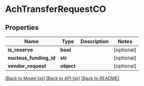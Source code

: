 # AchTransferRequestCO

## Properties
Name | Type | Description | Notes
------------ | ------------- | ------------- | -------------
**is_reserve** | **bool** |  | [optional] 
**nucleus_funding_id** | **str** |  | [optional] 
**vendor_request** | **object** |  | [optional] 

[[Back to Model list]](../README.md#documentation-for-models) [[Back to API list]](../README.md#documentation-for-api-endpoints) [[Back to README]](../README.md)


